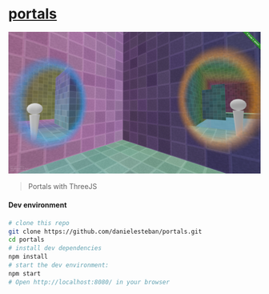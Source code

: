 [portals](https://portals.gatunes.com/)
==

[![screenshot](screenshot.png)](https://portals.gatunes.com/)

> Portals with ThreeJS

#### Dev environment

```bash
# clone this repo
git clone https://github.com/danielesteban/portals.git
cd portals
# install dev dependencies
npm install
# start the dev environment:
npm start
# Open http://localhost:8080/ in your browser
```
